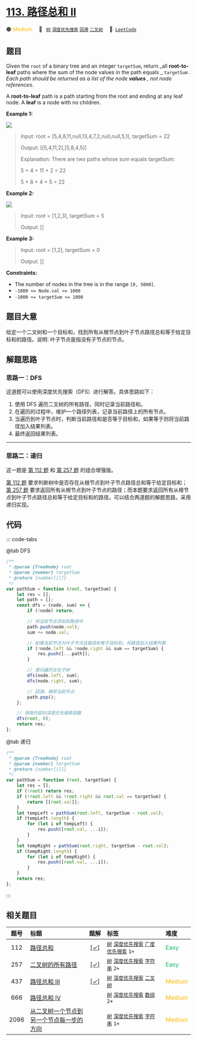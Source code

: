 # [113. 路径总和 II](https://leetcode.com/problems/path-sum-ii)

🟠 <font color=#ffb800>Medium</font>&emsp; 🔖&ensp; [`树`](/tag/tree.md) [`深度优先搜索`](/tag/depth-first-search.md) [`回溯`](/tag/backtracking.md) [`二叉树`](/tag/binary-tree.md)&emsp; 🔗&ensp;[`LeetCode`](https://leetcode.com/problems/path-sum-ii)

## 题目

Given the `root` of a binary tree and an integer `targetSum`, return _all **root-to-leaf** paths where the sum of the node values in the path equals _ `targetSum` _. Each path should be returned as a list of the node **values** , not node references_.

A **root-to-leaf** path is a path starting from the root and ending at any
leaf node. A **leaf** is a node with no children.

**Example 1:**

![](https://assets.leetcode.com/uploads/2021/01/18/pathsumii1.jpg)

> Input: root = [5,4,8,11,null,13,4,7,2,null,null,5,1], targetSum = 22
>
> Output: [[5,4,11,2],[5,8,4,5]]
>
> Explanation: There are two paths whose sum equals targetSum:
>
> 5 + 4 + 11 + 2 = 22
>
> 5 + 8 + 4 + 5 = 22

**Example 2:**

![](https://assets.leetcode.com/uploads/2021/01/18/pathsum2.jpg)

> Input: root = [1,2,3], targetSum = 5
>
> Output: []

**Example 3:**

> Input: root = [1,2], targetSum = 0
>
> Output: []

**Constraints:**

- The number of nodes in the tree is in the range `[0, 5000]`.
- `-1000 <= Node.val <= 1000`
- `-1000 <= targetSum <= 1000`

## 题目大意

给定一个二叉树和一个目标和，找到所有从根节点到叶子节点路径总和等于给定目标和的路径。说明: 叶子节点是指没有子节点的节点。

## 解题思路

### 思路一：DFS

这道题可以使用深度优先搜索（DFS）进行解答。具体思路如下：

1. 使用 DFS 遍历二叉树的所有路径，同时记录当前路径和。
2. 在遍历的过程中，维护一个路径列表，记录当前路径上的所有节点。
3. 当遍历到叶子节点时，判断当前路径和是否等于目标和，如果等于则将当前路径加入结果列表。
4. 最终返回结果列表。

---

### 思路二：递归

这一题是 [第 112 题](./0112.md) 和 [第 257 题](./0257.md) 的组合增强版。

[第 112 题](./0112.md) 要求判断树中是否存在从根节点到叶子节点路径总和等于给定目标和； [第 257 题](./0257.md) 要求返回所有从根节点到叶子节点的路径；而本题要求返回所有从根节点到叶子节点路径总和等于给定目标和的路径。可以结合两道题的解题思路，采用递归实现。

## 代码

::: code-tabs

@tab DFS

```javascript
/**
 * @param {TreeNode} root
 * @param {number} targetSum
 * @return {number[][]}
 */
var pathSum = function (root, targetSum) {
	let res = [];
	let path = [];
	const dfs = (node, sum) => {
		if (!node) return;

		// 将当前节点添加到路径中
		path.push(node.val);
		sum += node.val;

		// 如果当前节点为叶子节点且路径和等于目标和，将路径加入结果列表
		if (!node.left && !node.right && sum == targetSum) {
			res.push([...path]);
		}

		// 递归遍历左右子树
		dfs(node.left, sum);
		dfs(node.right, sum);

		// 回溯，移除当前节点
		path.pop();
	};

	// 调用内部的深度优先搜索函数
	dfs(root, 0);
	return res;
};
```

@tab 递归

```javascript
/**
 * @param {TreeNode} root
 * @param {number} targetSum
 * @return {number[][]}
 */
var pathSum = function (root, targetSum) {
	let res = [];
	if (!root) return res;
	if (!root.left && !root.right && root.val == targetSum) {
		return [[root.val]];
	}
	let tempLeft = pathSum(root.left, targetSum - root.val);
	if (tempLeft.length) {
		for (let i of tempLeft) {
			res.push([root.val, ...i]);
		}
	}
	let tempRight = pathSum(root.right, targetSum - root.val);
	if (tempRight.length) {
		for (let i of tempRight) {
			res.push([root.val, ...i]);
		}
	}
	return res;
};
```

:::

## 相关题目

<!-- prettier-ignore -->
| 题号 | 标题 | 题解 | 标签 | 难度 |
| :------: | :------ | :------: | :------ | :------ |
| 112 | [路径总和](https://leetcode.com/problems/path-sum) | [[✓]](/problem/0112.md) |  [`树`](/tag/tree.md) [`深度优先搜索`](/tag/depth-first-search.md) [`广度优先搜索`](/tag/breadth-first-search.md) `1+` | <font color=#15bd66>Easy</font> |
| 257 | [二叉树的所有路径](https://leetcode.com/problems/binary-tree-paths) | [[✓]](/problem/0257.md) |  [`树`](/tag/tree.md) [`深度优先搜索`](/tag/depth-first-search.md) [`字符串`](/tag/string.md) `2+` | <font color=#15bd66>Easy</font> |
| 437 | [路径总和 III](https://leetcode.com/problems/path-sum-iii) | [[✓]](/problem/0437.md) |  [`树`](/tag/tree.md) [`深度优先搜索`](/tag/depth-first-search.md) [`二叉树`](/tag/binary-tree.md) | <font color=#ffb800>Medium</font> |
| 666 | [路径总和 IV](https://leetcode.com/problems/path-sum-iv) |  |  [`树`](/tag/tree.md) [`深度优先搜索`](/tag/depth-first-search.md) [`数组`](/tag/array.md) `2+` | <font color=#ffb800>Medium</font> |
| 2096 | [从二叉树一个节点到另一个节点每一步的方向](https://leetcode.com/problems/step-by-step-directions-from-a-binary-tree-node-to-another) |  |  [`树`](/tag/tree.md) [`深度优先搜索`](/tag/depth-first-search.md) [`字符串`](/tag/string.md) `1+` | <font color=#ffb800>Medium</font> |

<style>
.blue {
    background-color: #096dd9;
    padding: 0.25rem 0.5rem;
    margin: 0;
    font-size: 0.85em;
    border-radius: 3px;
    color: white;
    font-weight: 500;
}
table th:first-of-type { width: 10%; }
table th:nth-of-type(2) { width: 35%; }
table th:nth-of-type(3) { width: 10%; }
table th:nth-of-type(4) { width: 35%; }
table th:nth-of-type(5) { width: 10%; }
</style>
